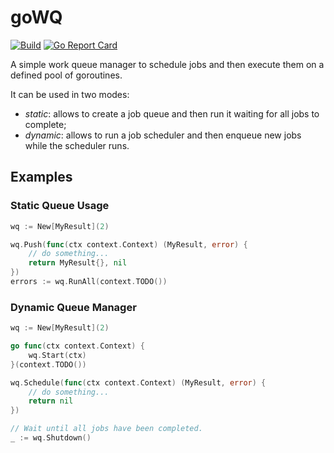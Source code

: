 # goWQ

[![Build][build-svg]][build-link]
[![Go Report Card][report-card-svg]][report-card-link]

A simple work queue manager to schedule jobs and then execute them on a defined pool of goroutines.

It can be used in two modes:

- *static*: allows to create a job queue and then run it waiting for all jobs to complete;
- *dynamic*: allows to run a job scheduler and then enqueue new jobs while the scheduler runs.

## Examples

### Static Queue Usage

```go
wq := New[MyResult](2)

wq.Push(func(ctx context.Context) (MyResult, error) {
    // do something...
    return MyResult{}, nil
})
errors := wq.RunAll(context.TODO())
```

### Dynamic Queue Manager

```go
wq := New[MyResult](2)

go func(ctx context.Context) {
    wq.Start(ctx)
}(context.TODO())

wq.Schedule(func(ctx context.Context) (MyResult, error) {
    // do something...
    return nil
})

// Wait until all jobs have been completed.
_ := wq.Shutdown()
```

[build-svg]: https://github.com/fredmaggiowski/gowq/actions/workflows/go.yml/badge.svg
[build-link]: https://github.com/fredmaggiowski/gowq/actions/workflows/go.yml
[report-card-svg]: https://goreportcard.com/badge/github.com/fredmaggiowski/gowq
[report-card-link]: https://goreportcard.com/report/github.com/fredmaggiowski/gowq
